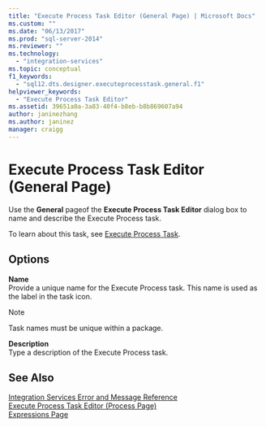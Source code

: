 ```yaml
---
title: "Execute Process Task Editor (General Page) | Microsoft Docs"
ms.custom: ""
ms.date: "06/13/2017"
ms.prod: "sql-server-2014"
ms.reviewer: ""
ms.technology: 
  - "integration-services"
ms.topic: conceptual
f1_keywords: 
  - "sql12.dts.designer.executeprocesstask.general.f1"
helpviewer_keywords: 
  - "Execute Process Task Editor"
ms.assetid: 39651a0a-3a83-40f4-b8eb-b8b869607a94
author: janinezhang
ms.author: janinez
manager: craigg
---
```

# Execute Process Task Editor (General Page)
  Use the **General** pageof the **Execute Process Task Editor** dialog box to name and describe the Execute Process task.  
  
 To learn about this task, see [Execute Process Task](control-flow/execute-process-task.md).  
  
## Options  
 **Name**  
 Provide a unique name for the Execute Process task. This name is used as the label in the task icon.  
  
> [!NOTE]  
>  Task names must be unique within a package.  
  
 **Description**  
 Type a description of the Execute Process task.  
  
## See Also  
 [Integration Services Error and Message Reference](../../2014/integration-services/integration-services-error-and-message-reference.md)   
 [Execute Process Task Editor &#40;Process Page&#41;](../../2014/integration-services/execute-process-task-editor-process-page.md)   
 [Expressions Page](expressions/expressions-page.md)  
  
  
